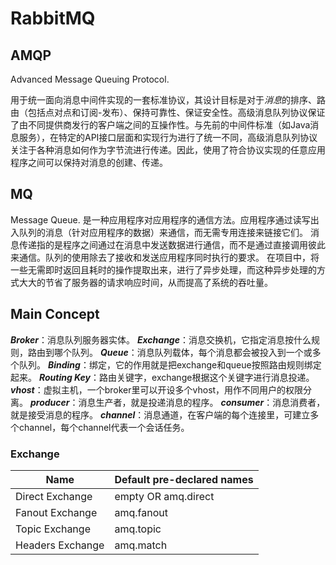 # RabbitMQ



## AMQP

Advanced Message Queuing Protocol.

用于统一面向消息中间件实现的一套标准协议，其设计目标是对于*消息*的排序、路由（包括点对点和订阅-发布）、保持可靠性、保证安全性。高级消息队列协议保证了由不同提供商发行的客户端之间的互操作性。与先前的中间件标准（如Java消息服务），在特定的API接口层面和实现行为进行了统一不同，高级消息队列协议关注于各种消息如何作为字节流进行传递。因此，使用了符合协议实现的任意应用程序之间可以保持对消息的创建、传递。

###  

## MQ
Message Queue.
是一种应用程序对应用程序的通信方法。应用程序通过读写出入队列的消息（针对应用程序的数据）来通信，而无需专用连接来链接它们。
消息传递指的是程序之间通过在消息中发送数据进行通信，而不是通过直接调用彼此来通信。队列的使用除去了接收和发送应用程序同时执行的要求。
在项目中，将一些无需即时返回且耗时的操作提取出来，进行了异步处理，而这种异步处理的方式大大的节省了服务器的请求响应时间，从而提高了系统的吞吐量。

## Main Concept

***Broker***：消息队列服务器实体。
***Exchange***：消息交换机，它指定消息按什么规则，路由到哪个队列。
***Queue***：消息队列载体，每个消息都会被投入到一个或多个队列。
***Binding***：绑定，它的作用就是把exchange和queue按照路由规则绑定起来。
***Routing Key***：路由关键字，exchange根据这个关键字进行消息投递。
***vhost***：虚拟主机，一个broker里可以开设多个vhost，用作不同用户的权限分离。
***producer***：消息生产者，就是投递消息的程序。
***consumer***：消息消费者，就是接受消息的程序。
***channel***：消息通道，在客户端的每个连接里，可建立多个channel，每个channel代表一个会话任务。



### Exchange

| Name             | Default pre-declared names |
| ---------------- | -------------------------- |
| Direct Exchange  | empty OR amq.direct        |
| Fanout Exchange  | amq.fanout                 |
| Topic Exchange   | amq.topic                  |
| Headers Exchange | amq.match                  |

